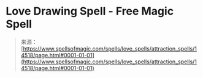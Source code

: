 <!--yml
category: 未分类
date: 2024-06-12 18:53:28
-->

# Love Drawing Spell - Free Magic Spell

> 来源：[https://www.spellsofmagic.com/spells/love_spells/attraction_spells/14518/page.html#0001-01-01](https://www.spellsofmagic.com/spells/love_spells/attraction_spells/14518/page.html#0001-01-01)